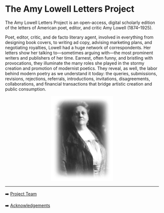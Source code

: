 # The Amy Lowell Letters Project

The Amy Lowell Letters Project is an open-access, digital scholarly edition of the letters of American poet, editor, and critic Amy Lowell (1874–1925).

Poet, editor, critic, and de facto literary agent, involved in everything from designing book covers, to writing ad copy, advising marketing plans, and negotiating royalties, Lowell had a huge network of correspondents. Her letters show her talking to—sometimes arguing with—the most prominent writers and publishers of her time. Earnest, often funny, and bristling with provocations, they illuminate the many roles she played in the stormy creation and promotion of modernist poetics. They reveal, as well, the labor behind modern poetry as we understand it today: the queries, submissions, revisions, rejections, referrals, introductions, invitations, disagreements, collaborations, and financial transactions that bridge artistic creation and public consumption.
<p align="center"> 
<img src="https://github.com/MelissaBradshaw/ALLP/blob/master/WIKIandREADMEmaterials/lowell.png" width="40%" height="40%" >
</p>

---

:arrow_right: [Project Team](https://github.com/MelissaBradshaw/ALLP/wiki/Project-Team)

:arrow_right: [Acknowledgements](https://github.com/MelissaBradshaw/ALLP/wiki/Acknowledgements) 
